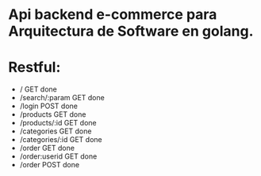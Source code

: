# Api backend e-commerce para Arquitectura de Software en golang.

# Restful:

- /                             GET     done
- /search/:param                GET     done
- /login                        POST    done   
- /products                     GET     done
- /products/:id                 GET     done
- /categories                   GET     done
- /categories/:id               GET     done
- /order                        GET     done
- /order:userid                 GET     done
- /order                        POST    done
